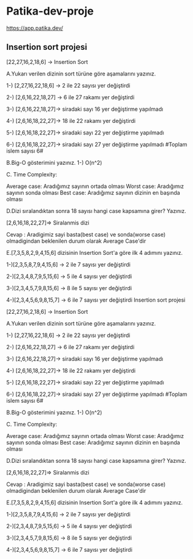 <h1>Patika-dev-proje</h1>
<a href="https://app.patika.dev/">https://app.patika.dev/</a>
<h2>Insertion sort projesi</h2>

[22,27,16,2,18,6] -> Insertion Sort

A.Yukarı verilen dizinin sort türüne göre aşamalarını yazınız.

1-) [2,27,16,22,18,6] -> 2 ile 22 sayısı yer değiştirdi

2-) [2,6,16,22,18,27] -> 6 ile 27 rakamı yer değiştirdi

3-) [2,6,16,22,18,27]-> siradaki sayı 16 yer değiştirme yapılmadı

4-) [2,6,16,18,22,27]-> 18 ile 22 rakamı yer değiştirdi

5-) [2,6,16,18,22,27]-> siradaki sayı 22 yer değiştirme yapılmadı

6-) [2,6,16,18,22,27]-> siradaki sayı 27 yer değiştirme yapılmadı #Toplam islem sayısı 6#

B.Big-O gösterimini yazınız. 1-) O(n^2)

C. Time Complexity:

Average case: Aradığımız sayının ortada olması Worst case: Aradığımız sayının sonda olması Best case: Aradığımız sayının dizinin en başında olması

D.Dizi sıralandıktan sonra 18 sayısı hangi case kapsamına girer? Yazınız.

[2,6,16,18,22,27]=> Siralanmis dizi

Cevap : Aradigimiz sayi basta(best case) ve sonda(worse case) olmadigindan beklenilen durum olarak Average Case'dir

E.[7,3,5,8,2,9,4,15,6] dizisinin Insertion Sort'a göre ilk 4 adımını yazınız.

1-)[2,3,5,8,7,9,4,15,6] -> 2 ile 7 sayısı yer değiştirdi

2-)[2,3,4,8,7,9,5,15,6] -> 5 ile 4 sayısı yer değiştirdi

3-)[2,3,4,5,7,9,8,15,6] -> 8 ile 5 sayısı yer değiştirdi

4-)[2,3,4,5,6,9,8,15,7] -> 6 ile 7 sayısı yer değiştirdi</a>
Insertion sort projesi

[22,27,16,2,18,6] -> Insertion Sort

A.Yukarı verilen dizinin sort türüne göre aşamalarını yazınız.

1-) [2,27,16,22,18,6] -> 2 ile 22 sayısı yer değiştirdi

2-) [2,6,16,22,18,27] -> 6 ile 27 rakamı yer değiştirdi

3-) [2,6,16,22,18,27]-> siradaki sayı 16 yer değiştirme yapılmadı

4-) [2,6,16,18,22,27]-> 18 ile 22 rakamı yer değiştirdi

5-) [2,6,16,18,22,27]-> siradaki sayı 22 yer değiştirme yapılmadı

6-) [2,6,16,18,22,27]-> siradaki sayı 27 yer değiştirme yapılmadı #Toplam islem sayısı 6#

B.Big-O gösterimini yazınız. 1-) O(n^2)

C. Time Complexity:

Average case: Aradığımız sayının ortada olması Worst case: Aradığımız sayının sonda olması Best case: Aradığımız sayının dizinin en başında olması

D.Dizi sıralandıktan sonra 18 sayısı hangi case kapsamına girer? Yazınız.

[2,6,16,18,22,27]=> Siralanmis dizi

Cevap : Aradigimiz sayi basta(best case) ve sonda(worse case) olmadigindan beklenilen durum olarak Average Case'dir

E.[7,3,5,8,2,9,4,15,6] dizisinin Insertion Sort'a göre ilk 4 adımını yazınız.

1-)[2,3,5,8,7,9,4,15,6] -> 2 ile 7 sayısı yer değiştirdi

2-)[2,3,4,8,7,9,5,15,6] -> 5 ile 4 sayısı yer değiştirdi

3-)[2,3,4,5,7,9,8,15,6] -> 8 ile 5 sayısı yer değiştirdi

4-)[2,3,4,5,6,9,8,15,7] -> 6 ile 7 sayısı yer değiştirdi
